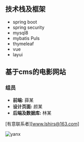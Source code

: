 
##  技术栈及框架 

* spring boot
* spring security
* mysql8
* mybatis Puls
* thymeleaf
* vue
* layui

## 基于cms的电影网站

### 组员

* **前端:**    			薛某
* **设计页面:**         颜某
* **后端及数据库:** 林某

[有意联系者][www.lshirs@163.com]

![yanx](./src/main/resources/static/front/images/yanx.png)
